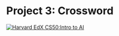 # Project 3: Crossword


[![Harvard EdX CS50:Intro to AI](http://img.youtube.com/vi/kZetNqO3CZg/0.jpg)](https://youtu.be/kZetNqO3CZg)
